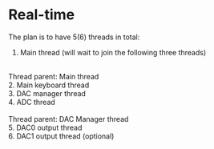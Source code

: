 # Real-time

The plan is to have 5(6) threads in total: <br />

1. Main thread (will wait to join the following three threads)<br />
<br />
Thread parent: Main thread<br />
2. Main keyboard thread<br />
3. DAC manager thread<br />
4. ADC thread<br />
<br />
Thread parent: DAC Manager thread<br />
5. DAC0 output thread<br />
6. DAC1 output thread (optional)<br />
